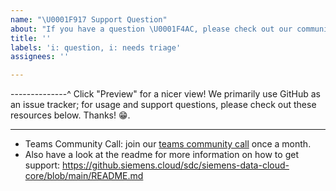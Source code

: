 ```yaml
---
name: "\U0001F917 Support Question"
about: "If you have a question \U0001F4AC, please check out our community call!"
title: ''
labels: 'i: question, i: needs triage'
assignees: ''

---
```


--------------^ Click "Preview" for a nicer view!
We primarily use GitHub as an issue tracker; for usage and support questions, please check out these resources below. Thanks! 😁.

---

* Teams Community Call: join our [teams community call](https://teams.microsoft.com/l/meetup-join/19%3ameeting_ZDdmNTM5YTMtNGQ5ZS00ZmZlLWIzMzktZTE5MzJlYTBjMzJi%40thread.v2/0?context=%7b%22Tid%22%3a%2238ae3bcd-9579-4fd4-adda-b42e1495d55a%22%2c%22Oid%22%3a%22e1e73166-feb0-4509-a5b7-83dd874d70ae%22%7d) once a month.
* Also have a look at the readme for more information on how to get support:
  https://github.siemens.cloud/sdc/siemens-data-cloud-core/blob/main/README.md